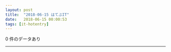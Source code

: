 ```yaml
---
layout: post
title:  "2018-06-15 はてぶIT"
date:   2018-06-15 00:00:53
tags: [it-hotentry]
---
```

0 件のデータあり

<hr>
